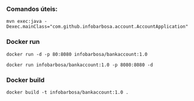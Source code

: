 ### Comandos úteis:
```
mvn exec:java -Dexec.mainClass="com.github.infobarbosa.account.AccountApplication"
```


### Docker run
```
docker run -d -p 80:8080 infobarbosa/bankaccount:1.0

docker run infobarbosa/bankaccount:1.0 -p 8080:8080 -d
```

### Docker build
```
docker build -t infobarbosa/bankaccount:1.0 .
```
